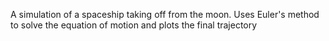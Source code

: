 A simulation of a spaceship taking off from the moon. Uses Euler's method to solve the equation of motion and plots the final trajectory

